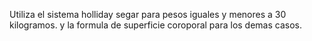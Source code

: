 Utiliza el sistema holliday segar para pesos iguales y menores a 30 kilogramos.
y la formula de superficie coroporal para los demas casos.
